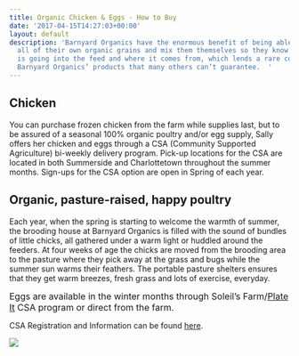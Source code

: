 ```yaml
---
title: Organic Chicken & Eggs - How to Buy
date: '2017-04-15T14:27:03+00:00'
layout: default
description: 'Barnyard Organics have the enormous benefit of being able to produce
  all of their own organic grains and mix them themselves so they know exactly what
  is going into the feed and where it comes from, which lends a rare confidence to
  Barnyard Organics’ products that many others can’t guarantee.  '
---
```



## Chicken

You can purchase frozen chicken from the farm while supplies last, but to be assured of a seasonal 100% organic poultry and/or egg supply, Sally offers her chicken and eggs through a CSA (Community Supported Agriculture) bi-weekly delivery program.  Pick-up locations for the CSA are located in both Summerside and Charlottetown throughout the summer months.  Sign-ups for the CSA option are open in Spring of each year.

## Organic, pasture-raised, happy poultry

Each year, when the spring is starting to welcome the warmth of summer, the brooding house at Barnyard Organics is filled with the sound of bundles of little chicks, all gathered under a warm light or huddled around the feeders.  At four weeks of age the chicks are moved from the brooding area to the pasture where they pick away at the grass and bugs while the summer sun warms their feathers.  The portable pasture shelters ensures that they get warm breezes, fresh grass and lots of exercise, everyday.

<span style="font-size: 1rem;">Eggs are available in the winter months through Soleil’s Farm/</span><a href="http://www.justplateit.com/" style="font-size: 1rem;">Plate It</a><span style="font-size: 1rem;"> CSA program or direct from the farm.</span>


CSA Registration and Information can be found [here](https://goo.gl/forms/kqSpuXVzbWDlceFo1).


![](/barnyard-organics/images/eggs-sol2-1.jpg)

